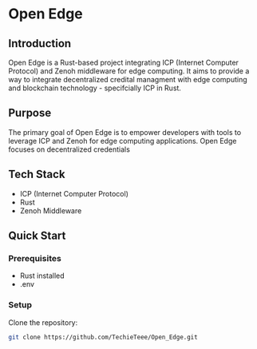 # Open Edge

## Introduction

Open Edge is a Rust-based project integrating ICP (Internet Computer Protocol) and Zenoh middleware for edge computing. It aims to provide a way to integrate decentralized credital managment with edge computing and blockchain technology - specifcially ICP in Rust.

## Purpose

The primary goal of Open Edge is to empower developers with tools to leverage ICP and Zenoh for edge computing applications. Open Edge focuses on decentralized credentials
## Tech Stack


- ICP (Internet Computer Protocol)
- Rust
- Zenoh Middleware


## Quick Start

### Prerequisites

- Rust installed
- .env

### Setup

Clone the repository:

```bash
git clone https://github.com/TechieTeee/Open_Edge.git
